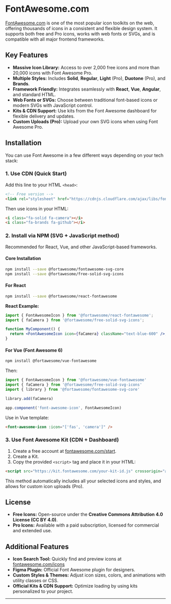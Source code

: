 # FontAwesome.com

[FontAwesome.com](https://fontawesome.com) is one of the most popular icon toolkits on the web, offering thousands of icons in a consistent and flexible design system. It supports both free and Pro icons, works with web fonts or SVGs, and is compatible with all major frontend frameworks.

## Key Features

- **Massive Icon Library:** Access to over 2,000 free icons and more than 20,000 icons with Font Awesome Pro.
- **Multiple Styles:** Includes **Solid**, **Regular**, **Light** (Pro), **Duotone** (Pro), and **Brands**.
- **Framework Friendly:** Integrates seamlessly with **React**, **Vue**, **Angular**, and standard HTML.
- **Web Fonts or SVGs:** Choose between traditional font-based icons or modern SVGs with JavaScript control.
- **Kits & CDN Support:** Use kits from the Font Awesome dashboard for flexible delivery and updates.
- **Custom Uploads (Pro):** Upload your own SVG icons when using Font Awesome Pro.

## Installation

You can use Font Awesome in a few different ways depending on your tech stack:

### 1. Use CDN (Quick Start)

Add this line to your HTML `<head>`:

```html
<!-- Free version -->
<link rel="stylesheet" href="https://cdnjs.cloudflare.com/ajax/libs/font-awesome/6.5.0/css/all.min.css">
```

Then use icons in your HTML:

```html
<i class="fa-solid fa-camera"></i>
<i class="fa-brands fa-github"></i>
```

### 2. Install via NPM (SVG + JavaScript method)

Recommended for React, Vue, and other JavaScript-based frameworks.

#### Core Installation

```bash
npm install --save @fortawesome/fontawesome-svg-core
npm install --save @fortawesome/free-solid-svg-icons
```

#### For React

```bash
npm install --save @fortawesome/react-fontawesome
```

**React Example:**

```jsx
import { FontAwesomeIcon } from '@fortawesome/react-fontawesome';
import { faCamera } from '@fortawesome/free-solid-svg-icons';

function MyComponent() {
  return <FontAwesomeIcon icon={faCamera} className="text-blue-600" />;
}
```

#### For Vue (Font Awesome 6)

```bash
npm install @fortawesome/vue-fontawesome
```

Then:

```js
import { FontAwesomeIcon } from '@fortawesome/vue-fontawesome'
import { faCamera } from '@fortawesome/free-solid-svg-icons'
import { library } from '@fortawesome/fontawesome-svg-core'

library.add(faCamera)

app.component('font-awesome-icon', FontAwesomeIcon)
```

Use in Vue template:

```html
<font-awesome-icon :icon="['fas', 'camera']" />
```

### 3. Use Font Awesome Kit (CDN + Dashboard)

1. Create a free account at [fontawesome.com/start](https://fontawesome.com/start).
2. Create a Kit.
3. Copy the provided `<script>` tag and place it in your HTML:

```html
<script src="https://kit.fontawesome.com/your-kit-id.js" crossorigin="anonymous"></script>
```

This method automatically includes all your selected icons and styles, and allows for custom icon uploads (Pro).

## License

- **Free Icons:** Open-source under the **Creative Commons Attribution 4.0 License (CC BY 4.0)**.
- **Pro Icons:** Available with a paid subscription, licensed for commercial and extended use.

## Additional Features

- **Icon Search Tool:** Quickly find and preview icons at [fontawesome.com/icons](https://fontawesome.com/icons)
- **Figma Plugin:** Official Font Awesome plugin for designers.
- **Custom Styles & Themes:** Adjust icon sizes, colors, and animations with utility classes or CSS.
- **Official Kits & CDN Support:** Optimize loading by using kits personalized to your project.

---
